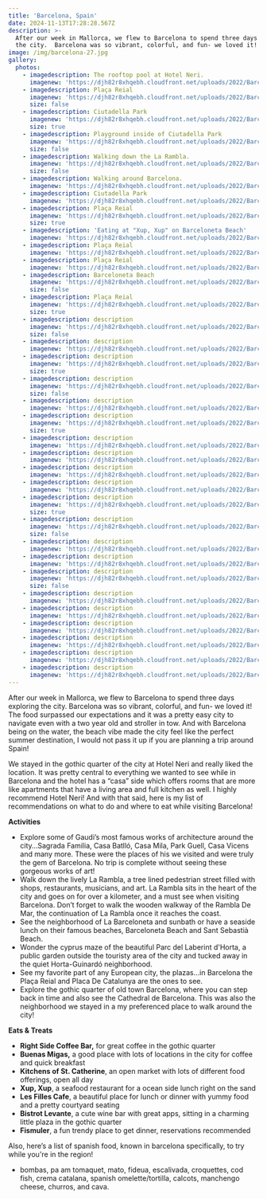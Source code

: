```yaml
---
title: 'Barcelona, Spain'
date: 2024-11-13T17:28:28.567Z
description: >-
  After our week in Mallorca, we flew to Barcelona to spend three days exploring
  the city.  Barcelona was so vibrant, colorful, and fun- we loved it!
image: /img/barcelona-27.jpg
gallery:
  photos:
    - imagedescription: The rooftop pool at Hotel Neri.
      imagenew: 'https://djh82r8xhqebh.cloudfront.net/uploads/2022/Barcelona-1.jpg'
    - imagedescription: Plaça Reial
      imagenew: 'https://djh82r8xhqebh.cloudfront.net/uploads/2022/Barcelona-13.jpg'
      size: false
    - imagedescription: Ciutadella Park
      imagenew: 'https://djh82r8xhqebh.cloudfront.net/uploads/2022/Barcelona-3.jpg'
      size: true
    - imagedescription: Playground inside of Ciutadella Park
      imagenew: 'https://djh82r8xhqebh.cloudfront.net/uploads/2022/Barcelona-2.jpg'
      size: false
    - imagedescription: Walking down the La Rambla.
      imagenew: 'https://djh82r8xhqebh.cloudfront.net/uploads/2022/Barcelona-8.jpg'
      size: false
    - imagedescription: Walking around Barcelona.
      imagenew: 'https://djh82r8xhqebh.cloudfront.net/uploads/2022/Barcelona-5.jpg'
    - imagedescription: Ciutadella Park
      imagenew: 'https://djh82r8xhqebh.cloudfront.net/uploads/2022/Barcelona-4.jpg'
    - imagedescription: Plaça Reial
      imagenew: 'https://djh82r8xhqebh.cloudfront.net/uploads/2022/Barcelona-9.jpg'
      size: true
    - imagedescription: 'Eating at "Xup, Xup" on Barceloneta Beach'
      imagenew: 'https://djh82r8xhqebh.cloudfront.net/uploads/2022/Barcelona-6.jpg'
    - imagedescription: Plaça Reial
      imagenew: 'https://djh82r8xhqebh.cloudfront.net/uploads/2022/Barcelona-10.jpg'
    - imagedescription: Plaça Reial
      imagenew: 'https://djh82r8xhqebh.cloudfront.net/uploads/2022/Barcelona-11.jpg'
    - imagedescription: Barceloneta Beach
      imagenew: 'https://djh82r8xhqebh.cloudfront.net/uploads/2022/Barcelona-7.jpg'
      size: false
    - imagedescription: Plaça Reial
      imagenew: 'https://djh82r8xhqebh.cloudfront.net/uploads/2022/Barcelona-12.jpg'
      size: true
    - imagedescription: description
      imagenew: 'https://djh82r8xhqebh.cloudfront.net/uploads/2022/Barcelona-19.jpg'
      size: false
    - imagedescription: description
      imagenew: 'https://djh82r8xhqebh.cloudfront.net/uploads/2022/Barcelona-15.jpg'
    - imagedescription: description
      imagenew: 'https://djh82r8xhqebh.cloudfront.net/uploads/2022/Barcelona-16.jpg'
      size: true
    - imagedescription: description
      imagenew: 'https://djh82r8xhqebh.cloudfront.net/uploads/2022/Barcelona-18.jpg'
      size: false
    - imagedescription: description
      imagenew: 'https://djh82r8xhqebh.cloudfront.net/uploads/2022/Barcelona-17.jpg'
    - imagedescription: description
      imagenew: 'https://djh82r8xhqebh.cloudfront.net/uploads/2022/Barcelona-20.jpg'
      size: true
    - imagedescription: description
      imagenew: 'https://djh82r8xhqebh.cloudfront.net/uploads/2022/Barcelona-22.jpg'
    - imagedescription: description
      imagenew: 'https://djh82r8xhqebh.cloudfront.net/uploads/2022/Barcelona-23.jpg'
    - imagedescription: description
      imagenew: 'https://djh82r8xhqebh.cloudfront.net/uploads/2022/Barcelona-24.jpg'
    - imagedescription: description
      imagenew: 'https://djh82r8xhqebh.cloudfront.net/uploads/2022/Barcelona-26.jpg'
    - imagedescription: description
      imagenew: 'https://djh82r8xhqebh.cloudfront.net/uploads/2022/Barcelona-27.jpg'
      size: true
    - imagedescription: description
      imagenew: 'https://djh82r8xhqebh.cloudfront.net/uploads/2022/Barcelona-25.jpg'
      size: false
    - imagedescription: description
      imagenew: 'https://djh82r8xhqebh.cloudfront.net/uploads/2022/Barcelona-21.jpg'
    - imagedescription: description
      imagenew: 'https://djh82r8xhqebh.cloudfront.net/uploads/2022/Barcelona-32.jpg'
    - imagedescription: description
      imagenew: 'https://djh82r8xhqebh.cloudfront.net/uploads/2022/Barcelona-28.jpg'
      size: false
    - imagedescription: description
      imagenew: 'https://djh82r8xhqebh.cloudfront.net/uploads/2022/Barcelona-29.jpg'
    - imagedescription: description
      imagenew: 'https://djh82r8xhqebh.cloudfront.net/uploads/2022/Barcelona-33.jpg'
    - imagedescription: description
      imagenew: 'https://djh82r8xhqebh.cloudfront.net/uploads/2022/Barcelona-35.jpg'
    - imagedescription: description
      imagenew: 'https://djh82r8xhqebh.cloudfront.net/uploads/2022/Barcelona-30.jpg'
    - imagedescription: description
      imagenew: 'https://djh82r8xhqebh.cloudfront.net/uploads/2022/Barcelona-31.jpg'
    - imagedescription: description
      imagenew: 'https://djh82r8xhqebh.cloudfront.net/uploads/2022/Barcelona-34.jpg'
---
```

After our week in Mallorca, we flew to Barcelona to spend three days exploring the city.  Barcelona was so vibrant, colorful, and fun- we loved it! The food surpassed our expectations and it was a pretty easy city to navigate even with a two year old and stroller in tow. And with Barcelona being on the water, the beach vibe made the city feel like the perfect summer destination, I would not pass it up if you are planning a trip around Spain!

We stayed in the gothic quarter of the city at Hotel Neri and really liked the location.  It was pretty central to everything we wanted to see while in Barcelona and the hotel has a “casa” side which offers rooms that are more like apartments that have a living area and full kitchen as well. I highly recommend Hotel Neri! And with that said, here is my list of recommendations on what to do and where to eat while visiting Barcelona!

**Activities**

* Explore some of Gaudi’s most famous works of architecture around the city…Sagrada Familia, Casa Batlló, Casa Mila, Park Guell, Casa Vicens and many more. These were the places of his we visited and were truly the gem of Barcelona. No trip is complete without seeing these gorgeous works of art!
* Walk down the lively La Rambla, a tree lined pedestrian street filled with shops, restaurants, musicians, and art.  La Rambla sits in the heart of the city and goes on for over a kilometer, and a must see when visiting Barcelona. Don’t forget to walk the wooden walkway of the Rambla De Mar, the continuation of La Rambla once it reaches the coast.
* See the neighborhood of La Barceloneta and sunbath or have a seaside lunch on their famous beaches, Barceloneta Beach and Sant Sebastià Beach. 
* Wonder the cyprus maze of the beautiful Parc del Laberint d'Horta, a public garden outside the touristy area of the city and tucked away in the quiet Horta-Guinardó neighborhood.
* See my favorite part of any European city, the plazas…in Barcelona the Plaça Reial and Placa De Catalunya are the ones to see.
* Explore the gothic quarter of old town Barcelona, where you can step back in time and also see the Cathedral de Barcelona. This was also the neighborhood we stayed in a my preferenced place to walk around the city!

**Eats & Treats**

* **Right Side Coffee Bar,** for great coffee in the gothic quarter
* **Buenas Migas,** a good place with lots of locations in the city for coffee and quick breakfast
* **Kitchens of St. Catherine**, an open market with lots of different food offerings, open all day
* **Xup, Xup**, a seafood restaurant for a ocean side lunch right on the sand
* **Les Filles Cafe**, a beautiful place for lunch or dinner with yummy food and a pretty courtyard seating
* **Bistrot Levante**, a cute wine bar with great apps, sitting in a charming little plaza in the gothic quarter
* **Fismuler**, a fun trendy place to get dinner, reservations recommended 

Also, here’s a list of spanish food, known in barcelona specifically, to try while you're in the region!

* bombas, pa am tomaquet, mato, fideua, escalivada, croquettes, cod fish, crema catalana, spanish omelette/tortilla, calcots, manchengo cheese, churros, and cava.

